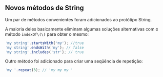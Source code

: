 ## Novos métodos de String

Um par de métodos convenientes foram adicionados ao protótipo String.

A maioria deles basicamente eliminam algumas soluções alternativas com o método `indexOf\(\)` para obter o mesmo:

```js
'my string'.startsWith('my'); //true
'my string'.endsWith('my'); // false
'my string'.includes('str'); // true
```

Outro método foi adicionado para criar uma seqüência de repetição:

```js
'my '.repeat(3); // 'my my my '
```
